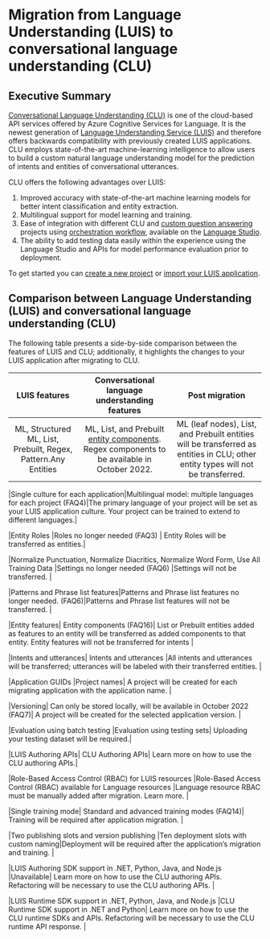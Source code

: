 # Migration from Language Understanding (LUIS) to conversational language understanding (CLU)
## Executive Summary
[Conversational Language Understanding (CLU)]() is one of the cloud-based API services offered by Azure Cognitive Services for Language. It is the newest generation of [Language Understanding Service (LUIS)]() and therefore offers backwards compatibility with previously created LUIS applications. CLU employs state-of-the-art machine-learning intelligence to allow users to build a custom natural language understanding model for the prediction of intents and entities of conversational utterances. 

CLU offers the following advantages over LUIS: 

1. Improved accuracy with state-of-the-art machine learning models for better intent classification and entity extraction. 
2. Multilingual support for model learning and training. 
3. Ease of integration with different CLU and [custom question answering]() projects using [orchestration workflow](), available on the [Language Studio](). 
4. The ability to add testing data easily within the experience using the Language Studio and APIs for model performance evaluation prior to deployment. 

To get started you can [create a new project]() or [import your LUIS application](). 

## Comparison between Language Understanding (LUIS) and conversational language understanding (CLU)
The following table presents a side-by-side comparison between the features of LUIS and CLU; additionally, it highlights the changes to your LUIS application after migrating to CLU.

|LUIS features | Conversational language understanding features | Post migration |
|:------------:|:----------------------------------------------:|:--------------:|
|ML, Structured ML, List, Prebuilt, Regex, Pattern.Any Entities|ML, List, and Prebuilt [entity components](faq2). Regex components to be available in October 2022.|ML (leaf nodes), List, and Prebuilt entities will be transferred as entities in CLU; other entity types will not be transferred.| 

|Single culture for each application|Multilingual model: multiple languages for each project (FAQ4)|The primary language of your project will be set as your LUIS application culture. Your project can be trained to extend to different languages.|

|Entity Roles  |Roles no longer needed (FAQ3)  | Entity Roles will be transferred as entities.|

|Normalize Punctuation, Normalize Diacritics, Normalize Word Form, Use All Training Data  |Settings no longer needed (FAQ6)  |Settings will not be transferred.  |

|Patterns and Phrase list features|Patterns and Phrase list features no longer needed. (FAQ6)|Patterns and Phrase list features will not be transferred.  |

|Entity features| Entity components (FAQ16)| List or Prebuilt entities added as features to an entity will be transferred as added components to that entity. Entity features will not be transferred for intents |

|Intents and utterances| Intents and utterances |All intents and utterances will be transferred; utterances will be labeled with their transferred entities. |

|Application GUIDs |Project names| A project will be created for each migrating application with the application name. |

|Versioning| Can only be stored locally, will be available in October 2022 (FAQ7)| A project will be created for the selected application version. |

|Evaluation using batch testing |Evaluation using testing sets| Uploading your testing dataset will be required.|  

|LUIS Authoring APIs| CLU Authoring APIs| Learn more on how to use the CLU authoring APIs.| 

|Role-Based Access Control (RBAC) for LUIS resources |Role-Based Access Control (RBAC) available for Language resources |Language resource RBAC must be manually added after migration. Learn more. |

|Single training mode| Standard and advanced training modes (FAQ14)| Training will be required after application migration. |

|Two publishing slots and version publishing |Ten deployment slots with custom naming|Deployment will be required after the application’s migration and training. |

|LUIS Authoring SDK support in .NET, Python, Java, and Node.js |Unavailable| Learn more on how to use the CLU authoring APIs. Refactoring will be necessary to use the CLU authoring APIs. |

|LUIS Runtime SDK support in .NET, Python, Java, and Node.js |CLU Runtime SDK support in .NET and Python| Learn more on how to use the CLU runtime SDKs and APIs. Refactoring will be necessary to use the CLU runtime API response. |


























